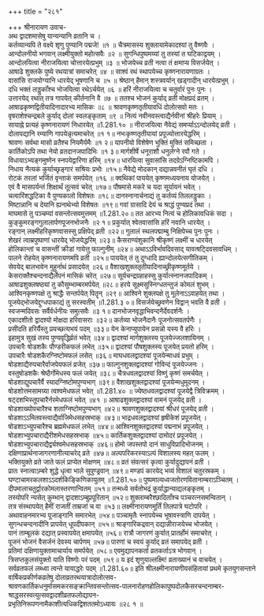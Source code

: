 +++
title = "२८१"

+++
श्रीनारायण उवाच-  
अथ द्वादशमासेषु यान्यन्यानि व्रतानि च ।  
कर्तव्यान्यपि ते वक्ष्ये शृणु पुण्यानि पद्मजे! ॥१ ॥
चैत्रमासस्य शुक्लायामेकादश्यां तु वैष्णवैः ।  
आन्दोलनीयो भगवान् लक्ष्मीयुक्तो महोत्सवैः ॥२ ॥
सुगन्धिपुष्पमय्यां तु तस्यां त घटिकाद्वयम् ।  
आन्दोलयित्वा नीराजयित्वा चोत्तारयेत्प्रभुम् ॥३ ॥
भोजयेच्च व्रती नत्वा तं क्षमाप्य विसर्जयेत् ।  
आषाढे शुक्लके पुष्ये रथयात्रां समाचरेत् ॥४ ॥
साश्वं रथं स्थापयेच्च कृष्णनारायणाग्रतः ।  
वासांसि राजयोग्यानि धारयेद् भूषणानि च ॥५ ॥
श्रेष्ठान् हैमान् शस्त्रवर्यान् खड्गादीन् धारयेत्प्रभुम् ।  
दधि भक्तं लड्डुकाँश्च भोजयित्वा रथेऽर्चयेत् ॥६ ॥
हरिं नीराजयित्वा च चतुर्वारं पुनः पुनः ।  
उत्तारयेद् रथात् तत्र गापयेत् कीर्तनानि वै ॥७ ॥
ततश्च भोजनं कुर्याद् व्रती मोक्षप्रदं व्रतम् ।  
आषाढकृष्णद्वितीयादिनादारभ्य मासिकः ॥८ ॥
श्रावणकृष्णतृतीयावधिं दोलोत्सवो मतः ।  
वृषराशेश्चन्द्रबले कुर्याद् दोलां स्वलङ्कृताम् ॥९ ॥
नित्यं नवीनवस्त्वाद्यैर्नवीनां श्रीहरेः प्रियाम् ।  
सायाह्ने प्रत्यहं कृष्णनारायणं निधारयेत् ॥1.281.१० ॥
नीराजयित्वा नैवेद्यं समर्प्याऽऽन्दोलयेद् व्रती ।  
दोलापद्यानि रम्याणि गापयेन्नृत्यमाचरेत् ॥१ १॥
नभःकृष्णतृतीयायां प्रपूज्योत्तारयेद्धरिम् ।  
श्रावणः सर्वथा मासो व्रतैश्च नियमैर्यमैः ॥१ २॥
यापनीयो विशेषेण भुक्तिं मुक्तिं समिच्छता ।  
कार्तिकोऽपि तथा नेयो व्रतदानजपादिभिः ॥१ ३॥
मार्गशीर्षे धनूराशौ धनुर्लग्ने रवौ गते ।  
विधायाऽभ्यङ्गमुष्णेन स्नपयेद्वारिणा हरिम् ॥१४॥
धारयित्वा सुवासांसि तदग्रेऽग्निष्टिकामपि ।  
निधाय नैत्यकं कुर्याच्छृङ्गारं सश्रियः प्रभोः ॥१५॥
नैवेद्ये मोदकान् दद्यान्नवनीतं घृतं दधि ।  
रोटकं तरलां भर्जितं वृन्ताकं समर्पयेत् ॥१६ ॥
क्वथिकां पाययेत् कृष्णमध्ययनाय योजयेत् ।  
एवं वै मासपर्यन्तं शिक्षार्थं तूत्सवं चरेत् ॥१७॥
पौषमासे मकरे च यदा सूर्यायनं भवेत् ।  
चत्वारिंशद्धटिका वै पुण्यकालो विशेषतः ॥१८॥
दानस्नानार्चनाद्यं तु कर्तव्यं तिललड्डुकाः ।  
मिष्टान्नानि च देयानि ह्यनाथेभ्यो विशेषतः ॥१९॥
गवां ग्रासादि देयं च श्राद्धं पुण्यप्रदं तथा ।  
माघमासे तु पञ्चम्यां वसन्तोत्सवमुत्तमम् ॥1.281.२०॥
तत आरभ्य नित्यं च होलिकावधिकं सदा ।  
कुङ्कुमरङ्गगुलालार्पणपूजनभोजनैः ॥२ १॥
प्रकुर्यात् श्वेतवासांसि हरिं नवानि धारयेत् ।  
रङ्गान् लक्ष्मीहरिकृष्णवासस्सु प्रक्षिपेद् व्रती ॥२२॥
गुलालं स्थलपद्माम्बु निक्षिपेच्च पुनः पुनः ।  
शेखरं त्वाम्रपुष्पाणां धारयेद् भोजयेद्धरिम् ॥२३॥
कैसराण्यंशुकानि श्रीकृष्णं लक्ष्मीं च धारयेत्  
होलिकान्तां च वासन्तीं क्रीडां गायेत्तु फाल्गुनीम् ॥२४॥
अथाऽऽविर्भावदिवसाद् यावत्षट्दिवसावधिम् ।  
पालने रोहयेत् कृष्णनारायणमपि व्रती ॥२५॥
पाययेत् तं तु दुग्धादि ह्यान्दोलयेत्सगीतिकम् ।  
सेवयेद् बालभावेन मुहुर्नाथं प्रसादयेत् ॥२६॥
वैशाखशुक्लतृतीयादिनाच्छ्रीकृष्णमूर्तये ।  
केसराक्तैश्चन्दनाद्यैर्लेपनं मासिकं चरेत् ॥२७॥
सूर्यचन्द्रग्रहाहस्सु कुर्यात्स्नानजपादिकम् ।  
आषाढशुक्लषष्ठ्यां तु कौसुम्भाम्बरमर्पयेत् ॥२८॥
हरये सूक्ष्मसुस्निग्धतन्तुजं कोमलं शुभम् ।  
आश्विनकृष्णपक्षे तु श्राद्धैः सन्तर्पयेत् पितॄन् ॥२९॥
आश्विने शुक्लपक्षे तु मूलेनाऽऽवाहयेत् तथा ।  
पूजयेद्भोजयेद्दुग्धपाकाद्यं तु सरस्वतीम् ॥1.281.३ ०॥
विसर्जयेच्छ्रवणेन विद्वान् भवति वै व्रती ।  
स्वजन्मदिवसः सर्वैर्वर्धनीयः समुत्सवैः ॥३ १॥
दानभोजनवृद्धाभिवन्दनैर्देवदर्शनैः ।  
एकादशीतो द्वादश्यो मोक्षदा हरिवासराः ॥३२॥
कर्तव्या भोजनैदानैः पूजनोत्सवतर्पणैः ।  
प्रसीदति हरिर्यैस्तु प्रयच्छत्यभयं पदम् ॥३३॥
येन केनाप्युपायेन प्रसन्नो यस्य वै हरिः ।  
इहामुत्र सुखं तस्य पुण्यवृद्धिर्व्रतं भवेत् ॥३४॥
द्वादश्यां मार्गशुक्लस्य पूजयेज्जलशायिनम् ।  
उपचारैः षोडशकैः पौण्डरीकफलं लभेत् ॥३५॥
द्वादश्यां पौषशुक्लस्य पूजयेत् प्रयतो हरिम् ।  
उपचारैः षोडशकैरग्निष्टोमफलं लसेत् ॥३६॥
माघधवलद्वादश्यां पूजयेन्माधवं प्रभुम् ।  
षोडशाद्यैरुपचारैर्वाजपेयफलं व्रजेत् ॥३७॥
फाल्गुनशुक्लद्वादश्यां गोविन्दं पूजयेज्जनः ।  
वस्तुषोडशकैः श्रेष्ठैर्गोमेधस्य फलं जयेत् ॥३८॥
चैत्रधवलद्वादश्यां विष्णुं कृष्णं समर्चयेत् ।  
षोडशाद्युपचारैर्वै स्यादग्निष्टोमपुण्यभाग् ॥३९॥
वैशाखशुक्लद्वादश्यां पूजयेन्मधुमूदनम् ।  
षोडशोत्तमसामग्र्या त्वश्वमेधफलं भवेत् ॥1.281.४० ॥
ज्येष्ठधवलद्वादश्यां पूजयेद्वै त्रिविक्रमम् ।  
षट्दशभिस्तूपचारैर्नरमेधफलं भवेत् ॥४१ ॥
आषाढशुक्लद्वादश्यां वामनं पूजयेद् व्रती ।  
षोडशाख्योपचारैश्च शताग्निष्टोमपुण्यभाग् ॥४२॥
श्रावणशुक्लद्वादश्यां श्रीधरं पूजयेद् व्रती ।  
षोडशाऽऽमितवस्त्वाद्यैर्वाजिमेधसहस्रभाक् ॥४३॥
भाद्रधवलद्वादश्यां हृषीकेशं प्रपूजयेत् ।  
षोडशाऽभ्युपचारैश्च ब्रह्ममेधफलं लभेत् ॥४४॥
आश्विनशुक्लद्वादश्यां पद्मनाभं प्रपूजयेत् ।  
षोडशाभ्युपचाराद्यैरीशमेधसहस्रभाक् ॥४५॥
कार्तिकशुक्लद्वादश्यां दामोदरं प्रपूजयेत् ।  
षोडशाभ्युपचाराद्यैर्द्व्यश्वमेधसहस्रभाक् ॥४६॥
होमो जपस्तपो दानं साधुविप्रादिभोजनम् ।  
दक्षिणाप्रार्थनाजागरणानीत्याचरेद् व्रते ॥४७॥
अल्पपरिकरस्याऽल्पं विशालस्य महत् फलम् ।  
भक्तियुक्ते व्रते जाते फलं प्राप्येत मोक्षणम् ॥४८॥
व्रतं संवत्सरं कृत्वा कुर्यादुद्यापनं व्रती ।  
प्रातः स्नात्वाऽम्बरे शुद्धे धृत्वा भाले सुपुण्ड्रवान् ॥४९॥
मण्डपं कारयेद् भव्यं विशालं चतुरस्रकम् ।  
घण्टाचामरकलशाऽऽदर्शकिङ्किणिकायुतम् ॥1.281.५०॥
पुष्पमाल्यध्वजतोरणवितानाम्बराऽञ्चितम् ।  
दीपमालाचतुर्द्वारकोमलास्तरणान्वितम् ॥५१॥
तन्मध्ये सर्वतोभद्रं कुर्याद्धान्याद्यलङ्कृतम् ।  
तस्योपरि न्यसेत् कुम्भान् द्वादशाऽम्बुप्रपूरितान् ॥५२॥
शुक्लाम्बरैश्छादिताँश्च पञ्चरत्नसमन्वितान् ।  
तत्र संस्थापयेत् हैमीं राजतीं ताम्रजां च वा ॥५३॥
लक्ष्मीनारायणमूर्तिं तिलपात्रे घटोपरि ।  
अथावाहनमारभ्य पूजाङ्गानि समारभेत् ॥५४॥
पञ्चामृतैः स्नापयेच्च भूषावस्त्राणि दापयेत् ।  
सुगन्धचन्दनादीनि प्रापयेत् धूपदीपकान् ॥५५॥
श्राङ्गारिकद्रवान् दद्यान्नीराजयेच्च भोजयेत् ।  
पानं ताम्बूलकं दद्यात् प्रस्वापयेत् क्षमापयेत् ॥५६॥
रात्रौ जागरणं कुर्यात् प्रातर्होमं समाचरेत् ।  
पूजनं भोजनं वैसर्जनं देवस्य चार्पणम् ॥५७॥
पारणां च स्वयं कुर्याद् व्रतं समापयेद् व्रती ।  
प्रतिमां दक्षिणायुक्तामाचार्याय समर्पयेत् ॥५८॥
एवमुद्यापनकर्ता व्रतकर्ताऽत्र भोगवान् ।  
त्रिसप्तकुलसंयुक्तो याति विष्णोः परं पदम् ॥५९॥
य इदं शृणुयाल्लक्ष्मि! व्रताख्यानं च वाचयेत् ।  
सर्वव्रतफलं लब्ध्वा त्वन्ते यायाद्धरेः पदम् ॥1.281.६०॥
इति श्रीलक्ष्मीनारायणीयसंहितायां प्रथमे कृतयुगसन्ताने वार्षिकप्रकीर्णकव्रतेषु दोलाव्रतरथयात्रादोलोत्सव-  
श्रावणकार्तिकधनुर्मासमकरसङ्क्रान्तिवसन्तोत्सव-पालनारोहणहोलिकापुष्पदोलकैसरचन्दनाम्बर-श्राद्धसरस्वत्युत्सवद्वादशीव्रतफलोद्यापन-  
प्रभृतिनिरूपणनामैकाशीत्यधिकद्विशततमोऽध्यायः ॥२८ १ ॥
    
